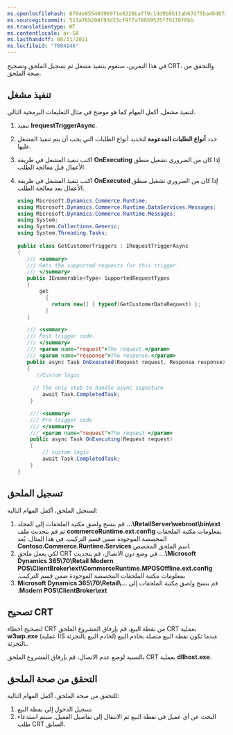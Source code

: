 ```yaml
---
ms.openlocfilehash: 6784e85540d96971e8226baff9c1dd9b8b11ab67df5ba46d072647ea8e200b7c
ms.sourcegitcommit: 511a76b204f93d23cf9f7a70059525f79170f6bb
ms.translationtype: HT
ms.contentlocale: ar-SA
ms.lasthandoff: 08/11/2021
ms.locfileid: "7084146"
---
```

في هذا التمرين، ستقوم بتنفيذ مشغل ثم تسجيل الملحق وتصحيح CRT، والتحقق من صحة الملحق.

## <a name="implement-a-trigger"></a>تنفيذ مشغل 

لتنفيذ مشغل، أكمل المهام كما هو موضح في مثال التعليمات البرمجية التالي.

1. تنفيذ **IrequestTriggerAsync**.
2. حدد **أنواع الطلبات المدعومة** لتحديد أنواع الطلبات التي يجب أن يتم تنفيذ المشغل عليها.
3. اكتب تنفيذ المشغل في طريقة **OnExecuting** إذا كان من الضروري تشغيل منطق الأعمال قبل معالجة الطلب.
4. اكتب تنفيذ المشغل في طريقة **OnExecuted** إذا كان من الضروري تشغيل منطق الأعمال بعد معالجة الطلب.

    ```csharp
    using Microsoft.Dynamics.Commerce.Runtime;
    using Microsoft.Dynamics.Commerce.Runtime.DataServices.Messages;
    using Microsoft.Dynamics.Commerce.Runtime.Messages;
    using System;
    using System.Collections.Generic;
    using System.Threading.Tasks;
        
    public class GetCustomerTriggers : IRequestTriggerAsync
    {
       /// <summary>
       /// Gets the supported requests for this trigger.
       /// </summary>
       public IEnumerable<Type> SupportedRequestTypes
       {
           get
             {
               return new[] { typeof(GetCustomerDataRequest) };
             }
       }
    
       /// <summary>
       /// Post trigger code.
       /// </summary>
       /// <param name="request">The request.</param>
       /// <param name="response">The response.</param>
       public async Task OnExecuted(Request request, Response response)
       {
          //Custom logic
                
         // The only stub to handle async signature 
            await Task.CompletedTask;
        }

        /// <summary>
        /// Pre trigger code
        /// </summary>
        /// <param name="request">The request.</param>
        public async Task OnExecuting(Request request)
        {
            // custom logic 
            await Task.CompletedTask;
        }
    }
    ```
    
## <a name="register-the-extension"></a>تسجيل الملحق

لتسجيل الملحق، أكمل المهام التالية:

1.  قم بنسخ ولصق مكتبة الملحقات إلى المجلد **...\RetailServer\webroot\bin\ext** ثم قم بتحديث ملف **commerceRuntime.ext.config** بمعلومات مكتبة الملحقات المخصصة الموجودة ضمن قسم التركيب. في هذا المثال، يُعد **Contoso.Commerce.Runtime.Services** اسم الملحق المخصص.
2.  لكي يعمل ملحق CRT في وضع دون الاتصال‬، قم بتحديث **...\Microsoft Dynamics 365\70\Retail Modern POS\ClientBroker\ext\CommerceRuntime.MPOSOffline.ext.config** ‫بمعلومات مكتبة الملحقات المخصصة الموجودة ضمن قسم التركيب. 
3.  ‏‫قم بنسخ ولصق مكتبة الملحقات إلى **...\Microsoft Dynamics 365\70\Retail Modern POS\ClientBroker\ext**.

## <a name="debug-crt"></a>تصحيح CRT
لتصحيح أخطاء CRT من نقطة البيع، قم بإرفاق المشروع الملحق CRT بعملية **w3wp.exe** (عملية IIS لخادم البيع بالتجزئة) عندما تكون نقطة البيع متصلة بخادم البيع بالتجزئة. 

بالنسبة لوضع عدم الاتصال، قم بإرفاق المشروع الملحق CRT بعملية **dllhost.exe**.

## <a name="validate-the-extension"></a>التحقق من صحة الملحق

للتحقق من صحة الملحق، أكمل المهام التالية:

1.  تسجيل الدخول إلى نقطة البيع
2.  البحث عن أي عميل في نقطة البيع ثم الانتقال إلى تفاصيل العميل. سيتم استدعاء طلب CRT السابق.


